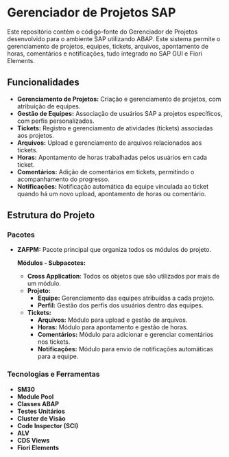 # Gerenciador de Projetos SAP

Este repositório contém o código-fonte do Gerenciador de Projetos desenvolvido para o ambiente SAP utilizando ABAP. Este sistema permite o gerenciamento de projetos, equipes, tickets, arquivos, apontamento de horas, comentários e notificações, tudo integrado no SAP GUI e Fiori Elements.

## Funcionalidades

- **Gerenciamento de Projetos:** Criação e gerenciamento de projetos, com atribuição de equipes.
- **Gestão de Equipes:** Associação de usuários SAP a projetos específicos, com perfis personalizados.
- **Tickets:** Registro e gerenciamento de atividades (tickets) associadas aos projetos.
- **Arquivos:** Upload e gerenciamento de arquivos relacionados aos tickets.
- **Horas:** Apontamento de horas trabalhadas pelos usuários em cada ticket.
- **Comentários:** Adição de comentários em tickets, permitindo o acompanhamento do progresso.
- **Notificações:** Notificação automática da equipe vinculada ao ticket quando há um novo upload, apontamento de horas ou comentário.

## Estrutura do Projeto

### Pacotes

- **ZAFPM:** Pacote principal que organiza todos os módulos do projeto.
  
  **Módulos - Subpacotes:**
  - **Cross Application**: Todos os objetos que são utilizados por mais de um módulo.
  - **Projeto:**
    - **Equipe:** Gerenciamento das equipes atribuídas a cada projeto.
    - **Perfil:** Gestão dos perfis dos usuários dentro das equipes.
  - **Tickets:**
    - **Arquivos:** Módulo para upload e gestão de arquivos.
    - **Horas:** Módulo para apontamento e gestão de horas.
    - **Comentários:** Módulo para adicionar e gerenciar comentários nos tickets.
    - **Notificações:** Módulo para envio de notificações automáticas para a equipe.
    
### Tecnologias e Ferramentas

- **SM30**
- **Module Pool**
- **Classes ABAP**
- **Testes Unitários**
- **Cluster de Visão**
- **Code Inspector (SCI)**
- **ALV**
- **CDS Views**
- **Fiori Elements**
